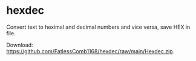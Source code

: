 # hexdec
Convert text to heximal and decimal numbers and vice versa, save HEX in file.

Download: https://github.com/FatlessComb1168/hexdec/raw/main/Hexdec.zip.
